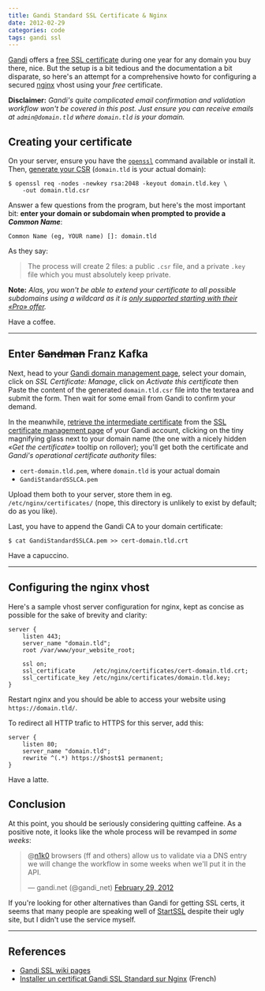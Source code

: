 ```yaml
---
title: Gandi Standard SSL Certificate & Nginx
date: 2012-02-29
categories: code
tags: gandi ssl
---
```


[Gandi](http://gandi.net/) offers a [free SSL certificate](http://wiki.gandi.net/en/ssl/free) during one year for any domain you buy there, nice. But the setup is a bit tedious and the documentation a bit disparate, so here's an attempt for a comprehensive howto for configuring a secured [nginx](http://nginx.org/) vhost using your *free* certificate.

**Disclaimer:** *Gandi's quite complicated email confirmation and validation workflow won't be covered in this post. Just ensure you can receive emails at `admin@domain.tld` where `domain.tld` is your domain.*

## Creating your certificate

On your server, ensure you have the [`openssl`](http://openssl.org/) command available or install it. Then, [generate your CSR](http://wiki.gandi.net/en/ssl/csr) (`domain.tld` is your actual domain):

```terminal
$ openssl req -nodes -newkey rsa:2048 -keyout domain.tld.key \
    -out domain.tld.csr
```

Answer a few questions from the program, but here's the most important bit: **enter your domain or subdomain when prompted to provide a _Common Name_**:

    Common Name (eg, YOUR name) []: domain.tld

As they say:

> The process will create 2 files: a public `.csr` file, and a private `.key` file which you must absolutely keep private.

**Note:** *Alas, you won't be able to extend your certificate to all possible subdomains using a wildcard as it is [only supported starting with their *«Pro»* offer](http://wiki.gandi.net/questions/fr/ssl/csr/multi-domaine-non-accepte).*

Have a coffee.

---

## Enter <del>Sandman</del> Franz Kafka

Next, head to your [Gandi domain management page](https://www.gandi.net/admin/domain), select your domain, click on  *SSL Certificate: Manage*, click on *Activate this certificate* then Paste the content of the generated `domain.tld.csr` file into the textarea and submit the form. Then wait for some email from Gandi to confirm your demand.

In the meanwhile, [retrieve the intermediate certificate](http://wiki.gandi.net/en/ssl/intermediate) from the [SSL certificate management page](https://www.gandi.net/admin/ssl/manage) of your Gandi account, clicking on the tiny magnifying glass next to your domain name (the one with a nicely hidden *«Get the certificate»* tooltip on rollover); you'll get both the certificate and *Gandi's operational certificate authority* files:

- `cert-domain.tld.pem`, where `domain.tld` is your actual domain
- `GandiStandardSSLCA.pem`

Upload them both to your server, store them in eg. `/etc/nginx/certificates/` (nope, this directory is unlikely to exist by default; do as you like).

Last, you have to append the Gandi CA to your domain certificate:

```terminal
$ cat GandiStandardSSLCA.pem >> cert-domain.tld.crt
```

Have a capuccino.

---

## Configuring the nginx vhost

Here's a sample vhost server configuration for nginx, kept as concise as possible for the sake of brevity and clarity:

```nginx
server {
    listen 443;
    server_name "domain.tld";
    root /var/www/your_website_root;

    ssl on;
    ssl_certificate     /etc/nginx/certificates/cert-domain.tld.crt;
    ssl_certificate_key /etc/nginx/certificates/domain.tld.key;
}
```

Restart nginx and you should be able to access your website using `https://domain.tld/`.

To redirect all HTTP trafic to HTTPS for this server, add this:

```nginx
server {
    listen 80;
    server_name "domain.tld";
    rewrite ^(.*) https://$host$1 permanent;
}
```

Have a latte.

## Conclusion

At this point, you should be seriously considering quitting caffeine. As a positive note, it looks like the whole process will be revamped in *some weeks*:

<blockquote class="twitter-tweet tw-align-center" data-in-reply-to="174864441731588096">
    <p>@<a href="https://twitter.com/n1k0">n1k0</a> browsers (ff and others) allow us to validate via a DNS entry we will change the workflow in some weeks when we'll put it in the API.</p>&mdash; gandi.net (@gandi_net) <a href="https://twitter.com/gandi_net/status/174909743612166144" data-datetime="2012-02-29T17:31:47+00:00">February 29, 2012</a>
</blockquote>

If you're looking for other alternatives than Gandi for getting SSL certs, it seems that many people are speaking well of [StartSSL](http://www.startssl.com/) despite their ugly site, but I didn't use the service myself.

---

## References

- [Gandi SSL wiki pages](http://wiki.gandi.net/en/ssl)
- [Installer un certificat Gandi SSL Standard sur Nginx](http://www.informathic.com/post/2010/12/24/installer-ssl-gandi-nginx) (French)
